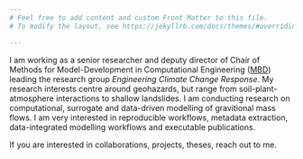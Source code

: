 ```yaml
---
# Feel free to add content and custom Front Matter to this file.
# To modify the layout, see https://jekyllrb.com/docs/themes/#overriding-theme-defaults

---
```


I am working as a senior researcher and deputy director of Chair of Methods for Model-Development in Computational Engineering ([MBD](https://www.mbd.rwth-aachen.de)) leading the research group *Engineering Climate Change Response*. My research interests centre around geohazards, but range from soil-plant-atmosphere interactions to shallow landslides. I am conducting research on computational, surrogate and data-driven modelling of gravitional mass flows. I am very interested in reproducible workflows, metadata extraction, data-integrated modelling workflows and executable publications.

If you are interested in collaborations, projects, theses, reach out to me.